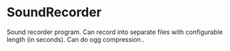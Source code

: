 # SoundRecorder
Sound recorder program. Can record into separate files with configurable length (in seconds). Can do ogg compression..
